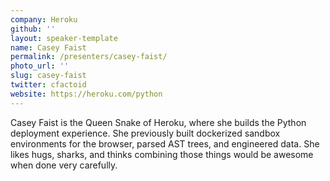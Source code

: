 ```yaml
---
company: Heroku
github: ''
layout: speaker-template
name: Casey Faist
permalink: /presenters/casey-faist/
photo_url: ''
slug: casey-faist
twitter: cfactoid
website: https://heroku.com/python
---
```


Casey Faist is the Queen Snake of Heroku, where she builds the Python deployment experience. She previously built dockerized sandbox environments for the browser, parsed AST trees, and engineered data. She likes hugs, sharks, and thinks combining those things would be awesome when done very carefully.
